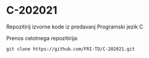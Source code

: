 # C-202021

Repozitirij izvorne kode iz predavanj Programski jezik C

Prenos celotnega repozitirija:

  ```
  git clone https://github.com/FRI-TD/C-202021.git
  ```
